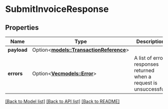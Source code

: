 # SubmitInvoiceResponse

## Properties

Name | Type | Description | Notes
------------ | ------------- | ------------- | -------------
**payload** | Option<[**models::TransactionReference**](TransactionReference.md)> |  | [optional]
**errors** | Option<[**Vec<models::Error>**](Error.md)> | A list of error responses returned when a request is unsuccessful. | [optional]

[[Back to Model list]](../README.md#documentation-for-models) [[Back to API list]](../README.md#documentation-for-api-endpoints) [[Back to README]](../README.md)


